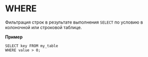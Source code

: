 # WHERE

Фильтрация строк в результате выполнения `SELECT` по условию в колоночной или строковой таблице.

**Пример**

``` yql
SELECT key FROM my_table
WHERE value > 0;
```
